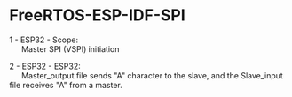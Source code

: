 # FreeRTOS-ESP-IDF-SPI
1 - ESP32 - Scope:<br> 
    &emsp;&nbsp;&nbsp;Master SPI (VSPI) initiation
    
2 - ESP32 - ESP32:<br> 
    &emsp;&nbsp;&nbsp;Master_output file sends "A" character to the slave, and the Slave_input file receives "A" from a master.
